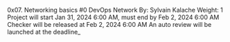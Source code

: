 0x07. Networking basics #0
DevOps
Network
 By: Sylvain Kalache
 Weight: 1
 Project will start Jan 31, 2024 6:00 AM, must end by Feb 2, 2024 6:00 AM
 Checker will be released at Feb 2, 2024 6:00 AM
 An auto review will be launched at the deadline_
